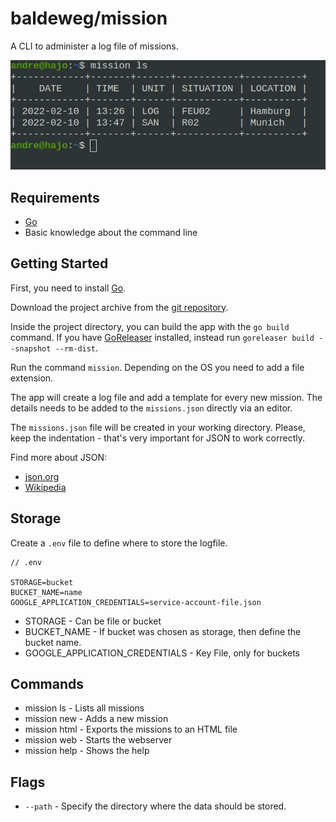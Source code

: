 # baldeweg/mission

A CLI to administer a log file of missions.

![Screenshot](screenshot.jpg)

## Requirements

- [Go](https://go.dev/)
- Basic knowledge about the command line

## Getting Started

First, you need to install [Go](https://go.dev/).

Download the project archive from the [git repository](https://github.com/abaldeweg/mission).

Inside the project directory, you can build the app with the `go build` command. If you have [GoReleaser](https://goreleaser.com/) installed, instead run `goreleaser build --snapshot --rm-dist`.

Run the command `mission`. Depending on the OS you need to add a file extension.

The app will create a log file and add a template for every new mission. The details needs to be added to the `missions.json` directly via an editor.

The `missions.json` file will be created in your working directory. Please, keep the indentation - that's very important for JSON to work correctly.

Find more about JSON:

- [json.org](https://www.json.org/json-en.html)
- [Wikipedia](https://en.m.wikipedia.org/wiki/JSON)

## Storage

Create a `.env` file to define where to store the logfile.

```env
// .env

STORAGE=bucket
BUCKET_NAME=name
GOOGLE_APPLICATION_CREDENTIALS=service-account-file.json
```

- STORAGE - Can be file or bucket
- BUCKET_NAME - If bucket was chosen as storage, then define the bucket name.
- GOOGLE_APPLICATION_CREDENTIALS - Key File, only for buckets

## Commands

- mission ls - Lists all missions
- mission new - Adds a new mission
- mission html - Exports the missions to an HTML file
- mission web - Starts the webserver
- mission help - Shows the help

## Flags

- `--path` - Specify the directory where the data should be stored.
